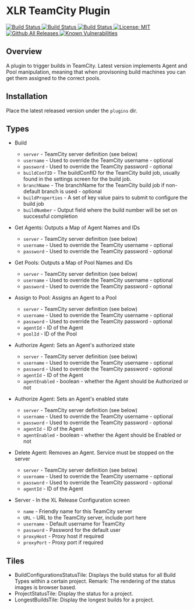 # XLR TeamCity Plugin

[![Build Status][xlr-teamcity-plugin-travis-image] ][xlr-teamcity-plugin-travis-url]
[![Build Status][xlr-teamcity-plugin-codacy-image] ][xlr-teamcity-plugin-codacy-url]
[![Build Status][xlr-teamcity-plugin-code-climate-image] ][xlr-teamcity-plugin-code-climate-url]
[![License: MIT][xlr-teamcity-plugin-license-image] ][xlr-teamcity-plugin-license-url]
[![Github All Releases][xlr-teamcity-plugin-downloads-image] ](<>)
[![Known Vulnerabilities][xlr-teamcity-plugin-snyk-image] ][xlr-teamcity-plugin-snyk-url]

## Overview

A plugin to trigger builds in TeamCity. Latest version implements Agent and Pool manipulation, meaning that when provisoning build machines you can get them assigned to the correct pools.

## Installation

Place the latest released version under the `plugins` dir.

## Types

-   Build

    -   `server` - TeamCity server definition (see below)
    -   `username` - Used to override the TeamCity username - optional
    -   `password` - Used to override the TeamCity password - optional
    -   `buildConfID` - The buildConfID for the TeamCity build job, usually found in the settings screen for the build job.
    -   `branchName` - The branchName for the TeamCity build job if non-default branch is used - optional
    -   `buildProperties` - A set of key value pairs to submit to configure the build job
    -   `buildNumber` - Output field where the build number will be set on successful completion

-   Get Agents:
    Outputs a Map of Agent Names and IDs

    -   `server` - TeamCity server definition (see below)
    -   `username` - Used to override the TeamCity username - optional
    -   `password` - Used to override the TeamCity password - optional

-   Get Pools:
    Outputs a Map of Pool Names and IDs

    -   `server` - TeamCity server definition (see below)
    -   `username` - Used to override the TeamCity username - optional
    -   `password` - Used to override the TeamCity password - optional

-   Assign to Pool:
    Assigns an Agent to a Pool

    -   `server` - TeamCity server definition (see below)
    -   `username` - Used to override the TeamCity username - optional
    -   `password` - Used to override the TeamCity password - optional
    -   `agentId` - ID of the Agent
    -   `poolId` - ID of the Pool

-   Authorize Agent:
    Sets an Agent's authorized state

    -   `server` - TeamCity server definition (see below)
    -   `username` - Used to override the TeamCity username - optional
    -   `password` - Used to override the TeamCity password - optional
    -   `agentId` - ID of the Agent
    -   `agentEnabled` - boolean - whether the Agent should be Authorized or not

-   Authorize Agent:
    Sets an Agent's enabled state

    -   `server` - TeamCity server definition (see below)
    -   `username` - Used to override the TeamCity username - optional
    -   `password` - Used to override the TeamCity password - optional
    -   `agentId` - ID of the Agent
    -   `agentEnabled` - boolean - whether the Agent should be Enabled or not

-   Delete Agent:
    Removes an Agent. Service must be stopped on the server

    -   `server` - TeamCity server definition (see below)
    -   `username` - Used to override the TeamCity username - optional
    -   `password` - Used to override the TeamCity password - optional
    -   `agentId` - ID of the Agent

-   Server - In the XL Release Configuration screen
    -   `name` - Friendly name for this TeamCity server
    -   `URL` - URL to the TeamCity server, include port here
    -   `username` - Default username for TeamCity
    -   `password` - Password for the default user
    -   `proxyHost` - Proxy host if required
    -   `proxyPort` - Proxy port if required

## Tiles

-   BuildConfigurationsStatusTile: Displays the build status for all Build Types within a certain project. Remark: The rendering of the status images is browser based.
-   ProjectStatusTile: Display the status for a project.
-   LongestBuildsTile: Display the longest builds for a project.

[xlr-teamcity-plugin-travis-image]: https://travis-ci.org/xebialabs-community/xlr-teamcity-plugin.svg?branch=master

[xlr-teamcity-plugin-travis-url]: https://travis-ci.org/xebialabs-community/xlr-teamcity-plugin

[xlr-teamcity-plugin-codacy-image]: https://api.codacy.com/project/badge/Grade/bfdb81824a9c47bea2b3a4b62b120c52

[xlr-teamcity-plugin-codacy-url]: https://www.codacy.com/app/xebialabs-community/xlr-teamcity-plugin

[xlr-teamcity-plugin-code-climate-image]: https://codeclimate.com/github/xebialabs-community/xlr-teamcity-plugin/badges/gpa.svg

[xlr-teamcity-plugin-code-climate-url]: https://codeclimate.com/github/xebialabs-community/xlr-teamcity-plugin

[xlr-teamcity-plugin-license-image]: https://img.shields.io/badge/License-MIT-yellow.svg

[xlr-teamcity-plugin-license-url]: https://opensource.org/licenses/MIT

[xlr-teamcity-plugin-downloads-image]: https://img.shields.io/github/downloads/xebialabs-community/xlr-teamcity-plugin/total.svg

[xlr-teamcity-plugin-snyk-image]: https://snyk.io/test/github/xebialabs-community/xlr-teamcity-plugin/badge.svg

[xlr-teamcity-plugin-snyk-url]: https://snyk.io/test/github/xebialabs-community/xlr-teamcity-plugin

